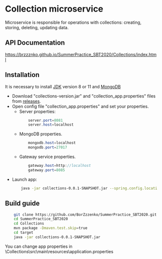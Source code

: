# Collection microservice
Microservice is responsible for operations with collections: creating, storing, deleting, updating data.

## API Documentation
https://brzzznko.github.io/SummerPractice_SBT2020/Collections/index.html

## Installation
It is necessary to install [JDK](https://www.oracle.com/java/technologies/javase-jdk11-downloads.html) version 8 or 11 and [MongoDB](https://docs.mongodb.com/manual/administration/install-community/)

* Download "collections-version.jar" and "collection_app.properties" files from [releases](https://github.com/BorZzzenko/SummerPractice_SBT2020/releases).
* Open config file "collection_app.properties" and set your properties.
    * Server properties:
         ```java
             server.port=8081
             server.host=localhost
         ```
    * MongoDB properties.
      ```java
          mongodb.host=localhost
          mongodb.port=27017
      ```
    * Gateway service properties.
      ```java
          gateway.host=http://localhost
          gateway.port=8085
      ```
* Launch app:
   ```bash
       java -jar collections-0.0.1-SNAPSHOT.jar --spring.config.location=./collections_app.properties
   ```

## Build guide
```bash
    git clone https://github.com/BorZzzenko/SummerPractice_SBT2020.git
    cd SummerPractice_SBT2020
    cd Collections
    mvn package -Dmaven.test.skip=true
    cd target
    java -jar collections-0.0.1-SNAPSHOT.jar
```
You can change app properties in \Collections\src\main\resources\application.properties


